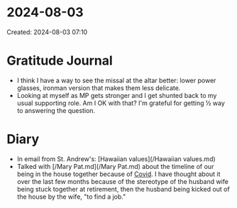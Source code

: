 # 2024-08-03
Created: 2024-08-03 07:10

# Gratitude Journal 

- I think I have a way to see the missal at the altar better: lower power glasses, ironman version that makes them less delicate.
- Looking at myself as MP gets stronger and I get shunted back to my usual supporting role. Am I OK with that? I'm grateful for getting ½ way to answering the question.

# Diary 

- In email from St. Andrew's: [Hawaiian values](/Hawaiian values.md)
- Talked with [/Mary Pat.md](/Mary Pat.md) about the timeline of our being in the house together because of [Covid](/Covid.md). I have thought about it over the last few months because of the stereotype of the husband wife being stuck together at retirement, then the husband being kicked out of the house by the wife, "to find a job." 
